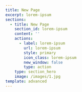 ```yaml
---
title: New Page
excerpt: lorem-ipsum
sections:
  - title: New Page
    section_id: lorem-ipsum
    content: ''
    actions:
      - label: lorem-ipsum
        url: lorem-ipsum
        style: primary
        icon_class: lorem-ipsum
        new_window: false
        type: action
    type: section_hero
    image: /images/1.jpg
template: advanced
---
```


